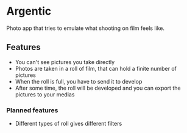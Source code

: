 # Argentic

Photo app that tries to emulate what shooting on film feels like.

## Features
- You can't see pictures you take directly
- Photos are taken in a roll of film, that can hold a finite number of pictures
- When the roll is full, you have to send it to develop
- After some time, the roll will be developed and you can export the pictures to your medias

### Planned features
- Different types of roll gives different filters